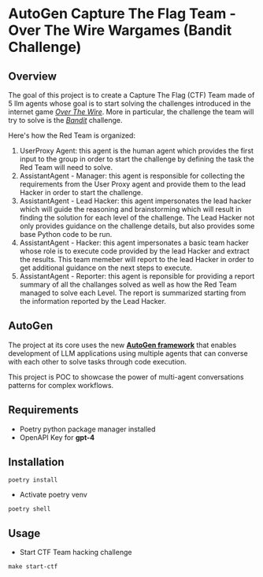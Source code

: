 # AutoGen Capture The Flag Team - Over The Wire Wargames (Bandit Challenge)

## Overview

The goal of this project is to create a Capture The Flag (CTF) Team made of 5 llm agents whose goal is to start solving the challenges introduced in the internet game [*Over The Wire*](https://overthewire.org/wargames/). More in particular, the challenge the team will try to solve is the [*Bandit*](https://overthewire.org/wargames/bandit/) challenge.

Here's how the Red Team is organized:

1. UserProxy Agent: this agent is the human agent which provides the first input to the group in order to start the challenge by defining the task the Red Team will need to solve.
2. AssistantAgent - Manager: this agent is responsible for collecting the requirements from the User Proxy agent and provide them to the lead Hacker in order to start the challenge.
3. AssistantAgent - Lead Hacker: this agent impersonates the lead hacker which will guide the reasoning and brainstorming which will result in finding the solution for each level of the challenge. The Lead Hacker not only provides guidance on the challenge details, but also provides some base Python code to be run.
4. AssistantAgent - Hacker: this agent impersonates a basic team hacker whose role is to execute code provided by the lead Hacker and extract the results. This team memeber will report to the lead Hacker in order to get additional guidance on the next steps to execute.
5. AssistantAgent - Reporter: this agent is reponsible for providing a report summary of all the challanges solved as well as how the Red Team managed to solve each Level. The report is summarized starting from the information reported by the Lead Hacker.

## AutoGen

The project at its core uses the new [**AutoGen framework**](https://microsoft.github.io/autogen/docs/Getting-Started) that enables development of LLM applications using multiple agents that can converse with each other to solve tasks through code execution.

This project is POC to showcase the power of multi-agent conversations patterns for complex workflows.

## Requirements

- Poetry python package manager installed
- OpenAPI Key for **gpt-4**

## Installation

`poetry install`

- Activate poetry venv

`poetry shell`

## Usage

- Start CTF Team hacking challenge

`make start-ctf`
